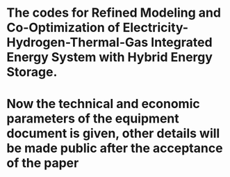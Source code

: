 # The codes for Refined Modeling and Co-Optimization of Electricity-Hydrogen-Thermal-Gas Integrated Energy System with Hybrid Energy Storage.
# Now the technical and economic parameters of the equipment document is given, other details will be made public after the acceptance of the paper

